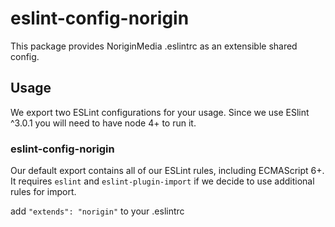 # eslint-config-norigin

This package provides NoriginMedia .eslintrc as an extensible shared config.

## Usage

We export two ESLint configurations for your usage.
Since we use ESlint ^3.0.1 you will need to have node 4+ to run it.

### eslint-config-norigin

Our default export contains all of our ESLint rules, including ECMAScript 6+. It requires `eslint` and `eslint-plugin-import` if we decide to use additional rules for import.

add `"extends": "norigin"` to your .eslintrc
